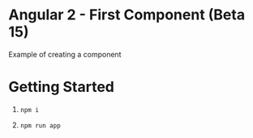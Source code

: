 # Angular 2 - First Component (Beta 15)

Example of creating a component

# Getting Started

1. `npm i`

2. `npm run app`
